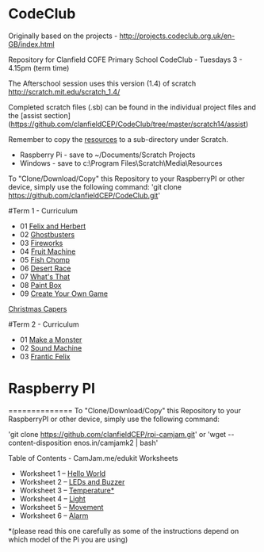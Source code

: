 # CodeClub

Originally based on the projects - http://projects.codeclub.org.uk/en-GB/index.html

Repository for Clanfield COFE Primary School CodeClub - Tuesdays 3 - 4.15pm (term time)

The Afterschool session uses this version (1.4) of scratch http://scratch.mit.edu/scratch_1.4/

Completed scratch files (.sb) can be found in the individual project files and the [assist section] (https://github.com/clanfieldCEP/CodeClub/tree/master/scratch14/assist)

Remember to copy the [resources](https://github.com/clanfieldCEP/CodeClub/tree/master/scratch14/resources) to a sub-directory under Scratch.
- Raspberry Pi - save to ~/Documents/Scratch Projects
- Windows - save to c:\Program Files\Scratch\Media\Resources

To "Clone/Download/Copy"  this Repository to your RaspberryPI or other device, simply use the following command:
'git clone https://github.com/clanfieldCEP/CodeClub.git'

#Term 1 - Curriculum
- 01 [Felix and Herbert](https://github.com/clanfieldCEP/CodeClub/tree/master/scratch14/01-Felix%20%26%20Herbert)
- 02 [Ghostbusters](https://github.com/clanfieldCEP/CodeClub/tree/master/scratch14/02%20-%20Ghostbusters)
- 03 [Fireworks](https://github.com/clanfieldCEP/CodeClub/tree/master/scratch14/03-Fireworks)
- 04 [Fruit Machine](https://github.com/clanfieldCEP/CodeClub/tree/master/scratch14/04-Fruit%20Machine)
- 05 [Fish Chomp](https://github.com/clanfieldCEP/CodeClub/tree/master/scratch14/05-Fish%20Chomp)
- 06 [Desert Race](https://github.com/clanfieldCEP/CodeClub/tree/master/scratch14/06-Desert%20Race)
- 07 [What's That](https://github.com/clanfieldCEP/CodeClub/tree/master/scratch14/07-What's%20That)
- 08 [Paint Box](https://github.com/clanfieldCEP/CodeClub/tree/master/scratch14/08-Paint%20Box)
- 09 [Create Your Own Game](https://github.com/clanfieldCEP/CodeClub/tree/master/scratch14/09-Create%20Your%20Own%20Game)

[Christmas Capers](https://github.com/clanfieldCEP/CodeClub/tree/master/scratch14/ChristmasCapers)

#Term 2 - Curriculum
- 01 [Make a Monster](https://github.com/clanfieldCEP/CodeClub/tree/master/scratch14/Term%202/01%20Make%20a%20monster)
- 02 [Sound Machine](https://github.com/clanfieldCEP/CodeClub/tree/master/scratch14/Term%202/02%20Sound%20machine)
- 03 [Frantic Felix](https://github.com/clanfieldCEP/CodeClub/tree/master/scratch14/Term%202/03%20Frantic%20Felix)

# Raspberry PI
==============
To "Clone/Download/Copy"  this Repository to your RaspberryPI or other device, simply use the following command:

'git clone https://github.com/clanfieldCEP/rpi-camjam.git' or 'wget --content-disposition enos.in/camjamk2 | bash'

Table of Contents -  CamJam.me/edukit Worksheets
- Worksheet 1 – [Hello World](https://github.com/clanfieldCEP/rpi-camjam/blob/master/Kit2_Worksheets/CamJam%20EduKit%20Sensors%20Worksheet%201%20-%20Hello%20World.pdf)
- Worksheet 2 – [LEDs and Buzzer](https://github.com/clanfieldCEP/rpi-camjam/blob/master/Kit2_Worksheets/CamJam%20EduKit%20Sensors%20Worksheet%202%20-%20LEDs%20and%20Buzzer.pdf)
- Worksheet 3 – [Temperature*](https://github.com/clanfieldCEP/rpi-camjam/blob/master/Kit2_Worksheets/CamJam%20EduKit%20Sensors%20Worksheet%203%20-%20Temperature.pdf)
- Worksheet 4 – [Light](https://github.com/clanfieldCEP/rpi-camjam/blob/master/Kit2_Worksheets/CamJam%20EduKit%20Sensors%20Worksheet%204%20-%20Light.pdf)
- Worksheet 5 – [Movement](https://github.com/clanfieldCEP/rpi-camjam/blob/master/Kit2_Worksheets/CamJam%20EduKit%20Sensors%20Worksheet%205%20-%20Movement.pdf)
- Worksheet 6 – [Alarm](https://github.com/clanfieldCEP/rpi-camjam/blob/master/Kit2_Worksheets/CamJam%20EduKit%20Sensors%20Worksheet%206%20-%20Alarm.pdf)

*(please read this one carefully as some of the instructions depend on which model of the Pi you are using)

